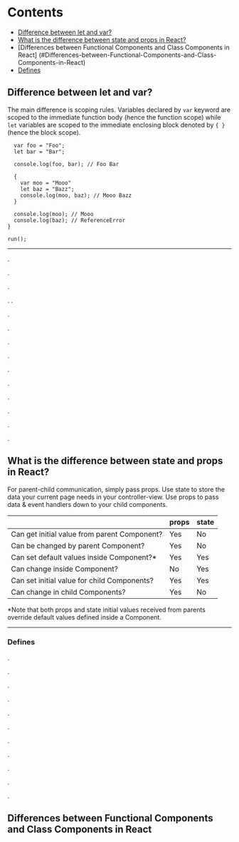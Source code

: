 # Contents
 - [Difference between let and var?](#Difference-between-let-and-var?) 
 - [What is the difference between state and props in React?](#What-is-the-difference-between-state-and-props-in-React?)
 - [Differences between Functional Components and Class Components in React]
 (#Differences-between-Functional-Components-and-Class-Components-in-React) 
 - [Defines](#defines)

 
## Difference between let and var?
The main difference is scoping rules. Variables declared by ```var``` keyword are scoped to the immediate function body (hence the function scope) while ```let``` variables are scoped to the immediate enclosing block denoted by ```{ }``` (hence the block scope).
```function run() {
  var foo = "Foo";
  let bar = "Bar";

  console.log(foo, bar); // Foo Bar

  {
    var moo = "Mooo"
    let baz = "Bazz";
    console.log(moo, baz); // Mooo Bazz
  }

  console.log(moo); // Mooo
  console.log(baz); // ReferenceError
}

run();
```
---
.

.

.

.
.

.

.

.

.

.

.

.

.

.

.

## What is the difference between state and props in React?
For parent-child communication, simply pass props.
Use state to store the data your current page needs in your controller-view.
Use props to pass data & event handlers down to your child components.


|   | props  | state  |
|---|---|---|
| Can get initial value from parent Component?   | Yes  | No  |
| Can be changed by parent Component? | Yes  | No  |
| Can set default values inside Component?*   | Yes  | Yes  |
| Can change inside Component?     | No  | Yes  |
| Can set initial value for child Components? | Yes  | Yes  |
| Can change in child Components?  | Yes  | No  |

*Note that both props and state initial values received from parents override default values defined inside a Component.

---
### Defines
.

.

.

.

.

.

.

.

.

.

.
## Differences between Functional Components and Class Components in React